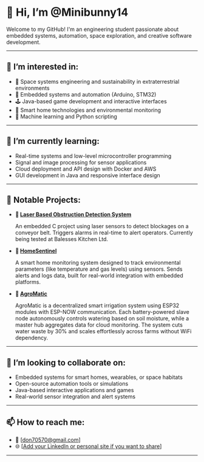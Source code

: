 # 👋 Hi, I’m @Minibunny14

Welcome to my GitHub! I'm an engineering student passionate about embedded systems, automation, space exploration, and creative software development.

---

## 👀 I’m interested in:
- 🚀 Space systems engineering and sustainability in extraterrestrial environments  
- 🤖 Embedded systems and automation (Arduino, STM32)  
- 🕹️ Java-based game development and interactive interfaces  
- 🌿 Smart home technologies and environmental monitoring  
- 🧠 Machine learning and Python scripting  

---

## 🌱 I’m currently learning:
- Real-time systems and low-level microcontroller programming  
- Signal and image processing for sensor applications  
- Cloud deployment and API design with Docker and AWS  
- GUI development in Java and responsive interface design  

---

## 💼 Notable Projects:

- **🚨 [Laser Based Obstruction Detection System](https://github.com/Minibunny14/Laser-Based-Obstruction-Detection-System)**
  
  An embedded C project using laser sensors to detect blockages on a conveyor belt. Triggers alarms in real-time to alert operators. Currently being tested at Balesses Kitchen Ltd.

- **🏡 [HomeSentinel](https://github.com/Minibunny14/HomeSentinel)**
  
  A smart home monitoring system designed to track environmental parameters (like temperature and gas levels) using sensors. Sends alerts and logs data, built for real-world integration with embedded platforms.

- **🌱 [AgroMatic](https://github.com/Minibunny14/Agro_Matic)**
  
  AgroMatic is a decentralized smart irrigation system using ESP32 modules with ESP-NOW communication. Each battery-powered slave node autonomously controls watering based on soil moisture, while a master hub aggregates data for cloud monitoring. The system cuts water waste by 30% and scales effortlessly across farms without WiFi dependency.

---

## 💞️ I’m looking to collaborate on:
- Embedded systems for smart homes, wearables, or space habitats  
- Open-source automation tools or simulations  
- Java-based interactive applications and games  
- Real-world sensor integration and alert systems  

---

## 📫 How to reach me:
- 📧 [don70570@gmail.com]
- 🌐 [[Add your LinkedIn or personal site if you want to share](https://www.linkedin.com/in/sachram-singh-0419a728a/)]

---

<!---
Minibunny14/Minibunny14 is a ✨ special ✨ repository because its `README.md` (this file) appears on your GitHub profile.
You can click the Preview link to take a look at your changes.
--->
